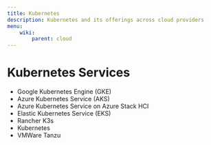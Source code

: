 ```yaml
---
title: Kubernetes
description: Kubernetes and its offerings across cloud providers
menu:
    wiki:
        parent: cloud
---
```


# Kubernetes Services

* Google Kubernetes Engine (GKE)
* Azure Kubernetes Service (AKS)
* Azure Kubernetes Service on Azure Stack HCI
* Elastic Kubernetes Service (EKS)
* Rancher K3s
* Kubernetes
* VMWare Tanzu
